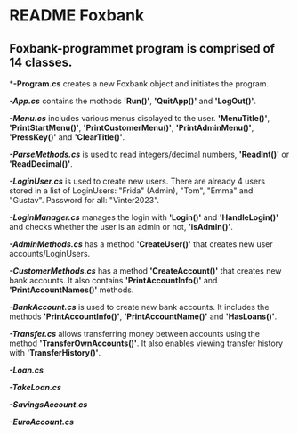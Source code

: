 # README **Foxbank**

## **Foxbank**-programmet program is comprised of 14 classes.


***-Program.cs** creates a new Foxbank object and initiates the program.

***-App.cs*** contains the mothods **'Run()'**, **'QuitApp()'** and **'LogOut()'**.

***-Menu.cs*** includes various menus displayed to the user. **'MenuTitle()'**, **'PrintStartMenu()'**, **'PrintCustomerMenu()'**, **'PrintAdminMenu()'**, **'PressKey()'** and **'ClearTitle()'**.

***-ParseMethods.cs*** is used to read integers/decimal numbers, **'ReadInt()'** or **'ReadDecimal()'**.

***-LoginUser.cs*** is used to create new users. There are already 4 users stored in a list of LoginUsers: "Frida" (Admin), "Tom", "Emma" and "Gustav". Password for all: "Vinter2023".

***-LoginManager.cs*** manages the login with **'Login()'** and **'HandleLogin()'** and checks whether the user is an admin or not, **'isAdmin()'**.

***-AdminMethods.cs*** has a method **'CreateUser()'** that creates new user accounts/LoginUsers.

***-CustomerMethods.cs*** has a method **'CreateAccount()'** that creates new bank accounts. It also contains **'PrintAccountInfo()'** and **'PrintAccountNames()'** methods.

***-BankAccount.cs*** is used to create new bank accounts. It includes the methods **'PrintAccountInfo()'**, **'PrintAccountName()'** and **'HasLoans()'**.

***-Transfer.cs*** allows transferring money between accounts using the method **'TransferOwnAccounts()'**. It also enables viewing transfer history with **'TransferHistory()'**.

***-Loan.cs***

***-TakeLoan.cs***

***-SavingsAccount.cs***

***-EuroAccount.cs***

